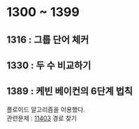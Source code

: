 # 1300 ~ 1399


## 1316 : 그룹 단어 체커

## 1330 : 두 수 비교하기

## 1389 : 케빈 베이컨의 6단계 법칙
플로이드 알고리즘을 이용했다.  
관련문제 : [11403](https://www.acmicpc.net/problem/11403) 경로 찾기
